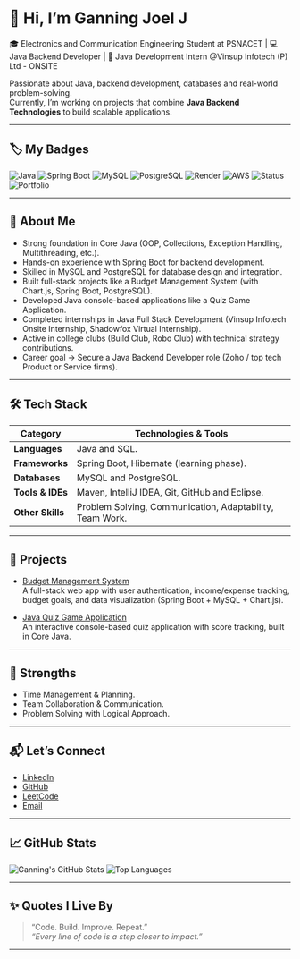 # 👋 Hi, I’m Ganning Joel J

🎓 Electronics and Communication Engineering Student at PSNACET | 💻 Java Backend Developer | 🚀 Java Development Intern @Vinsup Infotech (P) Ltd - ONSITE

Passionate about Java, backend development, databases and real-world problem-solving.  
Currently, I’m working on projects that combine **Java Backend Technologies** to build scalable applications.

---

## 🏷️ My Badges

![Java](https://img.shields.io/badge/Java-8%2B-blue.svg)
![Spring Boot](https://img.shields.io/badge/Spring%20Boot-Backend-green.svg)
![MySQL](https://img.shields.io/badge/MySQL-Database-orange.svg)
![PostgreSQL](https://img.shields.io/badge/PostgreSQL-Database-blue.svg)
![Render](https://img.shields.io/badge/Render-Deployment-pink.svg)
![AWS](https://img.shields.io/badge/AWS-Cloud-black.svg)
![Status](https://img.shields.io/badge/Status-Actively%20Learning-brightgreen.svg)
![Portfolio](https://img.shields.io/badge/Portfolio-GanningJoel-lightgrey.svg)

---

## 🔹 About Me

- Strong foundation in Core Java (OOP, Collections, Exception Handling, Multithreading, etc.).
- Hands-on experience with Spring Boot for backend development.
- Skilled in MySQL and PostgreSQL for database design and integration.
- Built full-stack projects like a Budget Management System (with Chart.js, Spring Boot, PostgreSQL).
- Developed Java console-based applications like a Quiz Game Application.
- Completed internships in Java Full Stack Development (Vinsup Infotech Onsite Internship, Shadowfox Virtual Internship).
- Active in college clubs (Build Club, Robo Club) with technical strategy contributions.
- Career goal → Secure a Java Backend Developer role (Zoho / top tech Product or Service firms).

---

## 🛠️ Tech Stack

| Category        | Technologies & Tools                                      |
|-----------------|-----------------------------------------------------------|
| **Languages**   | Java and SQL.                                             |
| **Frameworks**  | Spring Boot, Hibernate (learning phase).                  |
| **Databases**   | MySQL and PostgreSQL.                                     |
| **Tools & IDEs**| Maven, IntelliJ IDEA, Git, GitHub and Eclipse.            |
| **Other Skills**| Problem Solving, Communication, Adaptability, Team Work.  |

---

## 📌 Projects

- [Budget Management System](https://github.com/GanningJoel-05/Budget-Management-System)  
  A full-stack web app with user authentication, income/expense tracking, budget goals, and data visualization (Spring Boot + MySQL + Chart.js).

- [Java Quiz Game Application](https://github.com/GanningJoel-05/Java-Quiz-Game)  
  An interactive console-based quiz application with score tracking, built in Core Java.
  
---

## 🎯 Strengths

- Time Management & Planning.
- Team Collaboration & Communication.
- Problem Solving with Logical Approach.

---

## 📬 Let’s Connect

- [LinkedIn](www.linkedin.com/in/ganningjoelj1609)
- [GitHub](https://github.com/GanningJoel-05)
- [LeetCode](https://leetcode.com/u/GanningJoelDev169/)
- [Email](ganningjoel169@gmail.com)
  
---

## 📈 GitHub Stats

![Ganning's GitHub Stats](https://github-readme-stats.vercel.app/api?username=GanningJoel-05&show_icons=true&theme=radical)
![Top Languages](https://github-readme-stats.vercel.app/api/top-langs/?username=GanningJoel-05&layout=compact&theme=radical)

---

## ✨ Quotes I Live By

> “Code. Build. Improve. Repeat.”  
> _“Every line of code is a step closer to impact.”_  

---
